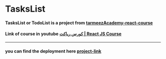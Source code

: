 # TasksList

####  TasksList or TodoList is a project from [tarmeezAcademy-react-course](https://www.udemy.com/course/tarmeezacademy-react/?couponCode=MT180825G1)
#### Link of course in youtube [كورس رياكت | React JS Course](https://youtube.com/playlist?list=PLYyqC4bNbCIdSZ-JayMLl4WO2Cr995vyS&si=JpCT7806543MWioR)
---
#### you can find the deployment here [project-link](https://mylisttasks.netlify.app/)